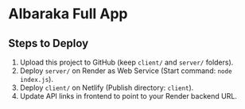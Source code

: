 
# Albaraka Full App

## Steps to Deploy
1. Upload this project to GitHub (keep `client/` and `server/` folders).
2. Deploy `server/` on Render as Web Service (Start command: `node index.js`).
3. Deploy `client/` on Netlify (Publish directory: `client`).
4. Update API links in frontend to point to your Render backend URL.
